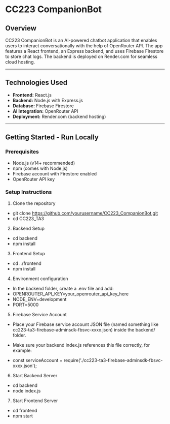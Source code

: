 # CC223 CompanionBot

## Overview

CC223 CompanionBot is an AI-powered chatbot application that enables users to interact conversationally with the help of OpenRouter API. The app features a React frontend, an Express backend, and uses Firebase Firestore to store chat logs. The backend is deployed on Render.com for seamless cloud hosting.

---

## Technologies Used

- **Frontend:** React.js  
- **Backend:** Node.js with Express.js  
- **Database:** Firebase Firestore  
- **AI Integration:** OpenRouter API  
- **Deployment:** Render.com (backend hosting)

---

## Getting Started - Run Locally

### Prerequisites

- Node.js (v14+ recommended)
- npm (comes with Node.js)
- Firebase account with Firestore enabled
- OpenRouter API key

### Setup Instructions

1. Clone the repository

- git clone https://github.com/yourusername/CC223_CompanionBot.git
- cd CC223_TA3

2. Backend Setup

- cd backend
- npm install

3. Frontend Setup

- cd ../frontend
- npm install

4. Environment configuration

- In the backend folder, create a .env file and add:
- OPENROUTER_API_KEY=your_openrouter_api_key_here
- NODE_ENV=development
- PORT=5000

5. Firebase Service Account

- Place your Firebase service account JSON file (named something like cc223-ta3-firebase-adminsdk-fbsvc-xxxx.json) inside the backend/ folder.

- Make sure your backend index.js references this file correctly, for example:
- const serviceAccount = require('./cc223-ta3-firebase-adminsdk-fbsvc-xxxx.json');

6. Start Backend Server

- cd backend
- node index.js

7. Start Frontend Server

- cd frontend
- npm start





